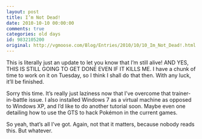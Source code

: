```yaml
---
layout: post
title: I’m Not Dead!
date: 2010-10-10 00:00:00
comments: true
categories: old days
id: 9832105200
original: http://vgmoose.com/Blog/Entries/2010/10/10_Im_Not_Dead!.html
---
```


This is literally just an update to let you know that I’m still alive! AND YES, THIS IS STILL GOING TO GET DONE EVEN IF IT KILLS ME. I have a chunk of time to work on it on Tuesday, so I think I shall do that then. With any luck, it’ll be finished.

Sorry this time. It’s really just laziness now that I’ve overcome that trainer-in-battle issue. I also installed Windows 7 as a virtual machine as opposed to Windows XP, and I’d like to do another tutorial soon. Maybe even one detailing how to use the GTS to hack Pokémon in the current games.

So yeah, that’s all I’ve got. Again, not that it matters, because nobody reads this. But whatever.